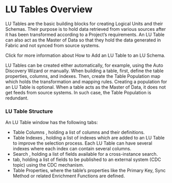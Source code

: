 # LU Tables Overview

LU Tables are the basic building blocks for creating Logical Units  and their Schemas. 
Their purpose is to hold data retrieved from various sources after it has been transformed according to a Project’s requirements. An LU Table can also act as the Master of Data so that they hold the data generated in Fabric and not synced from source systems.

Click for more information about How to Add an LU Table to an LU Schema. 

LU Tables can be created either automatically, for example, using the Auto Discovery Wizard  or manually. 
When building a table, first, define the table properties, columns, and indexes. Then, create the Table Population  map which holds the transformation and mapping rules.
Creating a population for an LU Table is optional. When a table acts as the Master of Data, it does not get feeds from source systems. In such case, the Table Population is redundant.  


### LU Table Structure
An LU Table window has the following tabs:
*	Table Columns , holding a list of columns and their definitions.
*	Table Indexes , holding a list of indexes which are added to an LU Table to improve the selection process. Each LU Table can have several indexes where each index can contain several columns.
*	Search , holding  a list of fields available for a cross-instance search.
*	<CDC topic> tab, holding a list of fields to be published to an external system (CDC topic) using the CDC mechanism.
*	Table Properties,  where the table’s properties like the Primary Key, Sync Method or  related Enrichment Functions  are defined. 
